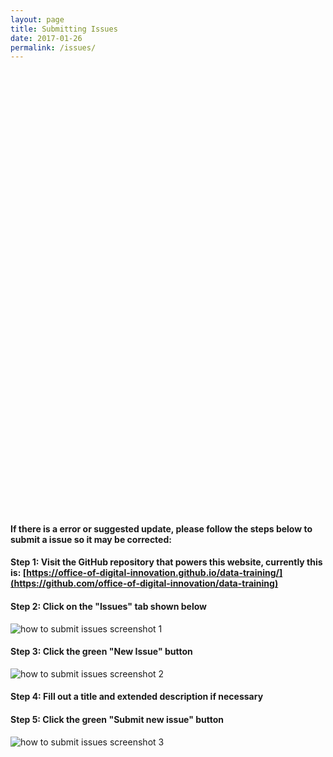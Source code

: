 ```yaml
---
layout: page
title: Submitting Issues
date: 2017-01-26
permalink: /issues/
---
```


<!-- Change the width and height values to suit you best -->
<div class="typeform-widget" data-url="https://joseph223.typeform.com/to/Gsb4jp" data-text="Customer Feedback" style="width:100%;height:700px;"></div>
<script>(function(){var qs,js,q,s,d=document,gi=d.getElementById,ce=d.createElement,gt=d.getElementsByTagName,id='typef_orm',b='https://s3-eu-west-1.amazonaws.com/share.typeform.com/';if(!gi.call(d,id)){js=ce.call(d,'script');js.id=id;js.src=b+'widget.js';q=gt.call(d,'script')[0];q.parentNode.insertBefore(js,q)}})()</script>
<div style="font-family: Sans-Serif;font-size: 12px;color: #999;opacity: 0.5; padding-top: 5px;"><a href="https://www.typeform.com/examples/forms/customer-feedback-template/?utm_campaign=Gsb4jp&amp;utm_source=typeform.com-6367822-Basic&amp;utm_medium=typeform&amp;utm_content=typeform-embedded-customerfeedbackform&amp;utm_term=EN" style="color: #999" target="_blank"></a></div>

#### If there is a error or suggested update, please follow the steps below to submit a issue so it may be corrected:

#### **Step 1: Visit the GitHub repository that powers this website, currently this is:** [https://office-of-digital-innovation.github.io/data-training/](https://github.com/office-of-digital-innovation/data-training)

#### **Step 2: Click on the "Issues" tab shown below**

![how to submit issues screenshot 1](../assets/howto-issues/howto-issues-01.png)

#### **Step 3: Click the green "New Issue" button**

![how to submit issues screenshot 2](../assets/howto-issues/howto-issues-02.png)

#### **Step 4: Fill out a title and extended description if necessary**

#### **Step 5: Click the green "Submit new issue" button**

![how to submit issues screenshot 3](../assets/howto-issues/howto-issues-03.png)
